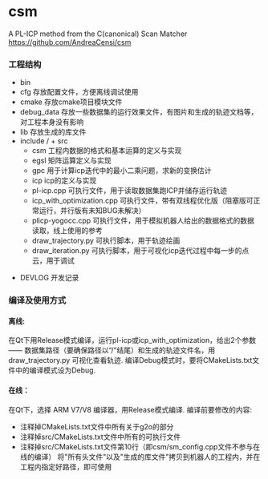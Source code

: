 # csm
A PL-ICP method from the C(canonical) Scan Matcher https://github.com/AndreaCensi/csm




### 工程结构
+ bin
+ cfg           存放配置文件，方便离线调试使用
+ cmake         存放cmake项目模块文件
+ debug_data    存放一些数据集的运行效果文件，有图片和生成的轨迹文档等，对工程本身没有影响
+ lib           存放生成的库文件
+ include / + src
    + csm       工程内数据的格式和基本运算的定义与实现
    + egsl      矩阵运算定义与实现
    + gpc       用于计算icp迭代中的最小二乘问题，求新的变换估计
    + icp       icp的定义与实现
    - pl-icp.cpp                可执行文件，用于读取数据集跑ICP并储存运行轨迹
    - icp_with_optimization.cpp 可执行文件，带有双线程优化版（阻塞版可正常运行，并行版有未知BUG未解决）
    - plicp-yogocc.cpp          可执行文件，用于模拟机器人给出的数据格式的数据读取，线上使用的参考
    - draw_trajectory.py        可执行脚本，用于轨迹绘画
    - draw_iteration.py         可执行脚本，用于可视化icp迭代过程中每一步的点云，用于调试
- DEVLOG        开发记录
    

### 编译及使用方式
#### 离线: 
在Qt下用Release模式编译，运行pl-icp或icp_with_optimization，给出2个参数 —— 数据集路径（要确保路径以“/”结尾）和生成的轨迹文件名，用draw_trajectory.py 可视化查看轨迹.
编译Debug模式时，要将CMakeLists.txt文件中的编译模式设为Debug.
#### 在线：
在Qt下，选择 ARM V7/V8 编译器，用Release模式编译. 编译前要修改的内容:
- 注释掉CMakeLists.txt文件中所有关于g2o的部分
- 注释掉src/CMakeLists.txt文件中所有的可执行文件
- 注释掉src/CMakeLists.txt文件第10行（即csm/sm_config.cpp文件不参与在线的编译）
将"所有头文件"以及"生成的库文件"拷贝到机器人的工程内，并在工程内指定好路径，即可使用

    
    
    
    
    
    
    
    
    
    


